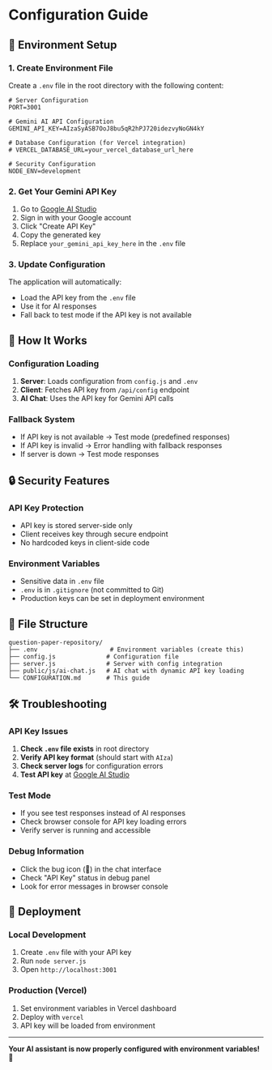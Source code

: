 # Configuration Guide

## 🔧 Environment Setup

### 1. Create Environment File

Create a `.env` file in the root directory with the following content:

```env
# Server Configuration
PORT=3001

# Gemini AI API Configuration
GEMINI_API_KEY=AIzaSyASB7OoJ8bu5qR2hPJ720idezvyNoGN4kY

# Database Configuration (for Vercel integration)
# VERCEL_DATABASE_URL=your_vercel_database_url_here

# Security Configuration
NODE_ENV=development
```

### 2. Get Your Gemini API Key

1. Go to [Google AI Studio](https://makersuite.google.com/app/apikey)
2. Sign in with your Google account
3. Click "Create API Key"
4. Copy the generated key
5. Replace `your_gemini_api_key_here` in the `.env` file

### 3. Update Configuration

The application will automatically:
- Load the API key from the `.env` file
- Use it for AI responses
- Fall back to test mode if the API key is not available

## 🚀 How It Works

### Configuration Loading
1. **Server**: Loads configuration from `config.js` and `.env`
2. **Client**: Fetches API key from `/api/config` endpoint
3. **AI Chat**: Uses the API key for Gemini API calls

### Fallback System
- If API key is not available → Test mode (predefined responses)
- If API key is invalid → Error handling with fallback responses
- If server is down → Test mode responses

## 🔒 Security Features

### API Key Protection
- API key is stored server-side only
- Client receives key through secure endpoint
- No hardcoded keys in client-side code

### Environment Variables
- Sensitive data in `.env` file
- `.env` is in `.gitignore` (not committed to Git)
- Production keys can be set in deployment environment

## 📁 File Structure

```
question-paper-repository/
├── .env                    # Environment variables (create this)
├── config.js              # Configuration file
├── server.js              # Server with config integration
├── public/js/ai-chat.js   # AI chat with dynamic API key loading
└── CONFIGURATION.md       # This guide
```

## 🛠️ Troubleshooting

### API Key Issues
1. **Check `.env` file exists** in root directory
2. **Verify API key format** (should start with `AIza`)
3. **Check server logs** for configuration errors
4. **Test API key** at [Google AI Studio](https://makersuite.google.com/app/apikey)

### Test Mode
- If you see test responses instead of AI responses
- Check browser console for API key loading errors
- Verify server is running and accessible

### Debug Information
- Click the bug icon (🐛) in the chat interface
- Check "API Key" status in debug panel
- Look for error messages in browser console

## 🚀 Deployment

### Local Development
1. Create `.env` file with your API key
2. Run `node server.js`
3. Open `http://localhost:3001`

### Production (Vercel)
1. Set environment variables in Vercel dashboard
2. Deploy with `vercel`
3. API key will be loaded from environment

---

**Your AI assistant is now properly configured with environment variables! 🎉**
